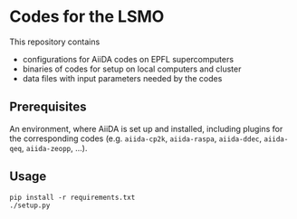 # Codes for the LSMO

This repository contains 

 * configurations for AiiDA codes on EPFL supercomputers
 * binaries of codes for setup on local computers and cluster
 * data files with input parameters needed by the codes

## Prerequisites

An environment, where AiiDA is set up and installed,
including plugins for the corresponding codes (e.g. `aiida-cp2k`, `aiida-raspa`, `aiida-ddec`, `aiida-qeq`, `aiida-zeopp`, ...).

## Usage

```
pip install -r requirements.txt
./setup.py
```
